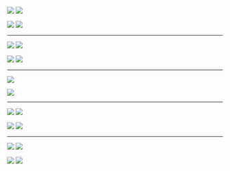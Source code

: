 
![](https://data.volution.ro/ciprian/f8ae5c63a7cccce956f5a634a79a293e/plots/nytimes/us-minor/svg/absolute--confirmed--lines.svg)
![](https://data.volution.ro/ciprian/f8ae5c63a7cccce956f5a634a79a293e/plots/nytimes/us-minor/svg/absolute--deaths--lines.svg)

![](https://data.volution.ro/ciprian/f8ae5c63a7cccce956f5a634a79a293e/plots/nytimes/us-minor/svg/absolute--confirmed--heatmap.svg)
![](https://data.volution.ro/ciprian/f8ae5c63a7cccce956f5a634a79a293e/plots/nytimes/us-minor/svg/absolute--deaths--heatmap.svg)

----

![](https://data.volution.ro/ciprian/f8ae5c63a7cccce956f5a634a79a293e/plots/nytimes/us-minor/svg/peakpct--confirmed--lines.svg)
![](https://data.volution.ro/ciprian/f8ae5c63a7cccce956f5a634a79a293e/plots/nytimes/us-minor/svg/peakpct--deaths--lines.svg)

![](https://data.volution.ro/ciprian/f8ae5c63a7cccce956f5a634a79a293e/plots/nytimes/us-minor/svg/peakpct--confirmed--heatmap.svg)
![](https://data.volution.ro/ciprian/f8ae5c63a7cccce956f5a634a79a293e/plots/nytimes/us-minor/svg/peakpct--deaths--heatmap.svg)

----

![](https://data.volution.ro/ciprian/f8ae5c63a7cccce956f5a634a79a293e/plots/nytimes/us-minor/svg/relative--deaths--lines.svg)

![](https://data.volution.ro/ciprian/f8ae5c63a7cccce956f5a634a79a293e/plots/nytimes/us-minor/svg/relative--deaths--heatmap.svg)

----

![](https://data.volution.ro/ciprian/f8ae5c63a7cccce956f5a634a79a293e/plots/nytimes/us-minor/svg/absolute_pop100k--confirmed--lines.svg)
![](https://data.volution.ro/ciprian/f8ae5c63a7cccce956f5a634a79a293e/plots/nytimes/us-minor/svg/absolute_pop100k--deaths--lines.svg)

![](https://data.volution.ro/ciprian/f8ae5c63a7cccce956f5a634a79a293e/plots/nytimes/us-minor/svg/absolute_pop100k--confirmed--heatmap.svg)
![](https://data.volution.ro/ciprian/f8ae5c63a7cccce956f5a634a79a293e/plots/nytimes/us-minor/svg/absolute_pop100k--deaths--heatmap.svg)

----

![](https://data.volution.ro/ciprian/f8ae5c63a7cccce956f5a634a79a293e/plots/nytimes/us-minor/svg/delta--confirmed--lines.svg)
![](https://data.volution.ro/ciprian/f8ae5c63a7cccce956f5a634a79a293e/plots/nytimes/us-minor/svg/delta--deaths--lines.svg)

![](https://data.volution.ro/ciprian/f8ae5c63a7cccce956f5a634a79a293e/plots/nytimes/us-minor/svg/delta--confirmed--heatmap.svg)
![](https://data.volution.ro/ciprian/f8ae5c63a7cccce956f5a634a79a293e/plots/nytimes/us-minor/svg/delta--deaths--heatmap.svg)

